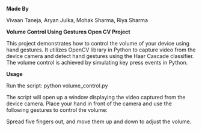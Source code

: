**Made By**

Vivaan Taneja, Aryan Julka, Mohak Sharma, Riya Sharma


**Volume Control Using Gestures Open CV Project**

This project demonstrates how to control the volume of your device using hand gestures. It utilizes OpenCV library in Python to capture video from the device camera and detect hand gestures using the Haar Cascade classifier. The volume control is achieved by simulating key press events in Python.

**Usage**

Run the script: python volume_control.py

The script will open up a window displaying the video captured from the device camera. Place your hand in front of the camera and use the following gestures to control the volume:

Spread five fingers out, and move them up and down to adjust the volume.
